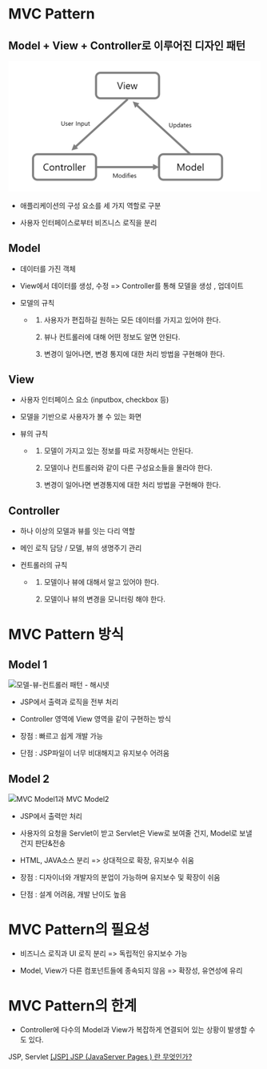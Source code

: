 # MVC Pattern

## Model + View + Controller로 이루어진 디자인 패턴

![](MVC%20Pattern_assets/2022-08-07-00-48-09-mvc.png)

* 애플리케이션의 구성 요소를 세 가지 역할로 구분

* 사용자 인터페이스로부터 비즈니스 로직을 분리



## Model

* 데이터를 가진 객체

* View에서 데이터를 생성, 수정 => Controller를 통해 모델을 생성 , 업데이트

* 모델의 규칙
  
  * 1. 사용자가 편집하길 원하는 모든 데이터를 가지고 있어야 한다.
    
    2. 뷰나 컨트롤러에 대해 어떤 정보도 알면 안된다.
    
    3. 변경이 일어나면, 변경 통지에 대한 처리 방법을 구현해야 한다.



## View

* 사용자 인터페이스 요소 (inputbox, checkbox 등)

* 모델을 기반으로 사용자가 볼 수 있는 화면

* 뷰의 규칙
  
  * 1. 모델이 가지고 있는 정보를 따로 저장해서는 안된다.
    
    2. 모델이나 컨트롤러와 같이 다른 구성요소들을 몰라야 한다.
    
    3. 변경이 일어나면 변경통지에 대한 처리 방법을 구현해야 한다.



## Controller

* 하나 이상의 모델과 뷰를 잇는 다리 역할

* 메인 로직 담당 / 모델, 뷰의 생명주기 관리

* 컨트롤러의 규칙
  
  * 1. 모델이나 뷰에 대해서 알고 있어야 한다.
    
    2. 모델이나 뷰의 변경을 모니터링 해야 한다.





# MVC Pattern 방식

## Model 1

<img src="https://encrypted-tbn0.gstatic.com/images?q=tbn:ANd9GcR-c9ZZPvVDLEcpn-YFZrqndD5x3S07A97FYQ&usqp=CAU" title="" alt="모델-뷰-컨트롤러 패턴 - 해시넷" width="716">

* JSP에서 출력과 로직을 전부 처리

* Controller 영역에 View 영역을 같이 구현하는 방식

* 장점 : 빠르고 쉽게 개발 가능

* 단점 : JSP파일이 너무 비대해지고 유지보수 어려움



## Model 2

<img title="" src="https://user-images.githubusercontent.com/67519366/100101189-43636100-2ea5-11eb-8bfd-1a63e145f22c.PNG" alt="MVC Model1과 MVC Model2" width="693">

* JSP에서 출력만 처리

* 사용자의 요청을 Servlet이 받고 Servlet은 View로 보여줄 건지, Model로 보낼 건지 판단&전송

* HTML, JAVA소스 분리 => 상대적으로 확장, 유지보수 쉬움

* 장점 : 디자이너와 개발자의 분업이 가능하며 유지보수 및 확장이 쉬움

* 단점 : 설계 어려움, 개발 난이도 높음





# MVC Pattern의 필요성

* 비즈니스 로직과 UI 로직 분리 => 독립적인 유지보수 가능

* Model, View가 다른 컴포넌트들에 종속되지 않음 => 확장성, 유연성에 유리



# MVC Pattern의 한계

* Controller에 다수의 Model과 View가 복잡하게 연결되어 있는 상황이 발생할 수 도 있다.







JSP, Servlet [[JSP] JSP (JavaServer Pages ) 란 무엇인가?](https://javacpro.tistory.com/43)
